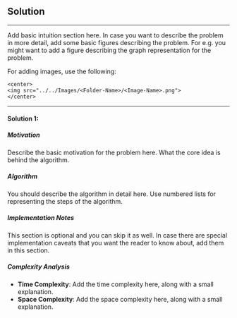 ## Solution
---

Add basic intuition section here. In case you want to describe the problem in more detail, add some basic figures describing the problem. For e.g. you might want to add a figure describing the graph representation for the problem.

For adding images, use the following:

```
<center>
<img src="../../Images/<Folder-Name>/<Image-Name>.png">
</center>
```

---
#### Solution 1: <Approach Name>

##### Motivation

Describe the basic motivation for the problem here. What the core idea is behind the algorithm.

##### Algorithm

You should describe the algorithm in detail here. Use numbered lists for representing the steps of the algorithm.

##### Implementation Notes

This section is optional and you can skip it as well. In case there are special implementation caveats that you want the reader to know about, add them in this section.

##### Complexity Analysis

* **Time Complexity**:  Add the time complexity here, along with a small explanation.
* **Space Complexity**: Add the space complexity here, along with a small explanation.
